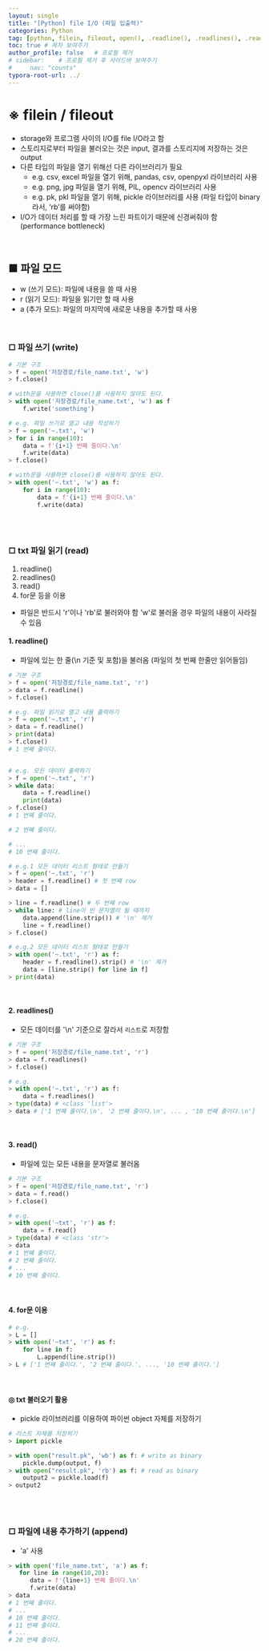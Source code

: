 ```yaml
---
layout: single
title: "[Python] file I/O (파일 입출력)"
categories: Python
tag: [python, filein, fileout, open(), .readline(), .readlines(), .read(), pickle, .write()]
toc: true # 목차 보여주기
author_profile: false   # 프로필 제거
# sidebar:    # 프로필 제거 후 사이드바 보여주기
#     nav: "counts"
typora-root-url: ../
---
```


# ※ filein / fileout
- storage와 프로그램 사이의 I/O를 file I/O라고 함
- 스토리지로부터 파일을 불러오는 것은 input, 결과를 스토리지에 저장하는 것은 output
- 다른 타입의 파일을 열기 위해선 다른 라이브러리가 필요
  - e.g. csv, excel 파일을 열기 위해, pandas, csv, openpyxl 라이브러리 사용
  - e.g. png, jpg 파일을 열기 위해, PIL, opencv 라이브러리 사용
  - e.g. pk, pkl 파일을 열기 위해, pickle 라이브러리를 사용 (파일 타입이 binary라서, ‘rb’를 써야함)
- I/O가 데이터 처리를 할 때 가장 느린 파트이기 때문에 신경써줘야 함 (performance bottleneck)

<br>

## ■ 파일 모드
- w (쓰기 모드): 파일에 내용을 쓸 때 사용
- r (읽기 모드): 파일을 읽기만 할 때 사용
- a (추가 모드): 파일의 마지막에 새로운 내용을 추가할 때 사용

<br>

### □ 파일 쓰기 (write)

```py
# 기본 구조
> f = open('저장경로/file_name.txt', 'w')
> f.close()

# with문을 사용하면 close()를 사용하지 않아도 된다.
> with open('저장경로/file_name.txt', 'w') as f
    f.write('something')
```

```py
# e.g. 파일 쓰기로 열고 내용 작성하기
> f = open('~.txt', 'w')
> for i in range(10):
    data = f'{i+1} 번째 줄이다.\n'
    f.write(data)
> f.close()

# with문을 사용하면 close()를 사용하지 않아도 된다.
> with open('~.txt', 'w') as f:
    for i in range(10):
        data = f'{i+1} 번째 줄이다.\n'
        f.write(data)
```

<br>
<br>

### □ txt 파일 읽기 (read)
1. readline()
2. readlines()
3. read()
4. for문 등을 이용
- 파일은 반드시 'r'이나 'rb'로 불러와야 함 'w'로 불러올 경우 파일의 내용이 사라질 수 있음



#### 1. readline()
- 파일에 있는 한 줄(\n 기준 및 포함)을 불러옴 (파일의 첫 번째 한줄만 읽어들임)

```py
# 기본 구조
> f = open('저장경로/file_name.txt', 'r')
> data = f.readline()
> f.close()
```

```py
# e.g. 파일 읽기로 열고 내용 출력하기
> f = open('~.txt', 'r')
> data = f.readline()
> print(data)
> f.close()
# 1 번째 줄이다.


# e.g. 모든 데이터 출력하기
> f = open('~.txt', 'r')
> while data:
    data = f.readline()
    print(data)
> f.close()
# 1 번째 줄이다.

# 2 번째 줄이다.

# ...
# 10 번째 줄이다.
```

```py
# e.g.1 모든 데이터 리스트 형태로 만들기
> f = open('~.txt', 'r')
> header = f.readline() # 첫 번째 row
> data = []

> line = f.readline() # 두 번째 row
> while line: # line이 빈 문자열이 될 때까지
    data.append(line.strip()) # '\n' 제거
    line = f.readline()
> f.close()

# e.g.2 모든 데이터 리스트 형태로 만들기
> with open('~.txt', 'r') as f:
    header = f.readline().strip() # '\n' 제거
    data = [line.strip() for line in f]
> print(data)
```

<br>

#### 2. readlines()
- 모든 데이터를 '\n' 기준으로 잘라서 ```리스트```로 저장함

```py
# 기본 구조
> f = open('저장경로/file_name.txt', 'r')
> data = f.readlines()
> f.close()
```

```py
# e.g.
> with open('~.txt', 'r') as f:
    data = f.readlines()
> type(data) # <class 'list'>
> data # ['1 번째 줄이다.\n', '2 번째 줄이다.\n', ... , '10 번째 줄이다.\n']
```

<br>

#### 3. read()
- 파일에 있는 모든 내용을 문자열로 불러옴

```py
# 기본 구조
> f = open('저장경로/file_name.txt', 'r')
> data = f.read()
> f.close()
```

```py
# e.g.
> with open('~txt', 'r') as f:
    data = f.read()
> type(data) # <class 'str'>
> data
# 1 번째 줄이다.
# 2 번째 줄이다.
# ...
# 10 번째 줄이다.
```

<br>

#### 4. for문 이용

```py
# e.g.
> L = []
> with open('~txt', 'r') as f:
    for line in f:
        L.append(line.strip())
> L # ['1 번째 줄이다.', '2 번째 줄이다.', ..., '10 번째 줄이다.']
```

<br>

#### ◎ txt 불러오기 활용
- pickle 라이브러리를 이용하여 파이썬 object 자체를 저장하기

```py
# 리스트 자체를 저장히기
> import pickle

> with open("result.pk", 'wb') as f: # write as binary
    pickle.dump(output, f)
> with open("result.pk", 'rb') as f: # read as binary
    output2 = pickle.load(f)
> output2
```

<br>
<br>

### □ 파일에 내용 추가하기 (append)
- 'a' 사용

```py
> with open('file_name.txt', 'a') as f:
   for line in range(10,20):
      data = f'{line+1} 번째 줄이다.\n'
      f.write(data)
> data
# 1 번째 줄이다.
# ...
# 10 번째 줄이다.
# 11 번째 줄이다.
# ...
# 20 번째 줄이다.
```